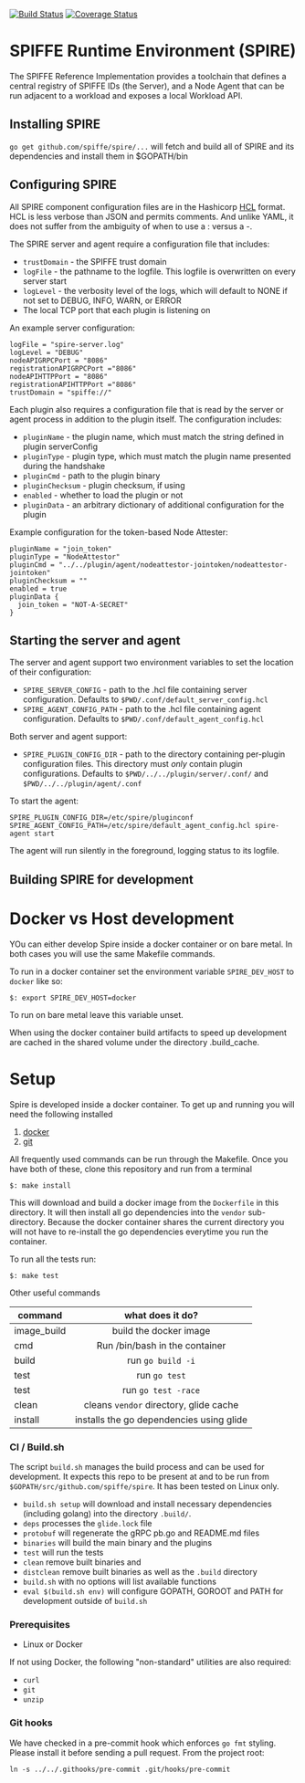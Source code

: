 [![Build Status](https://travis-ci.com/spiffe/spire.svg?token=pXzs6KRAUrxbEXnwHsPs&branch=master)](https://travis-ci.com/spiffe/spire)
[![Coverage Status](https://coveralls.io/repos/github/spiffe/spire/badge.svg?branch=master&t=GWBRCP)](https://coveralls.io/github/spiffe/spire?branch=master)

# SPIFFE Runtime Environment (SPIRE)

The SPIFFE Reference Implementation provides a toolchain that defines a central registry of
SPIFFE IDs (the Server), and a Node Agent that can be run adjacent to a workload and
exposes a local Workload API.

## Installing SPIRE

`go get github.com/spiffe/spire/...` will fetch and build all of SPIRE and its
dependencies and install them in $GOPATH/bin

## Configuring SPIRE

All SPIRE component configuration files are in the Hashicorp [HCL](https://github.com/hashicorp/hcl)
format. HCL is less verbose than JSON and permits comments. And unlike YAML, it does not suffer
from the ambiguity of when to use a : versus a -.

The SPIRE server and agent require a configuration file that includes:

* `trustDomain` - the SPIFFE trust domain
* `logFile` - the pathname to the logfile. This logfile is overwritten on every server start
* `logLevel` - the verbosity level of the logs, which will default to NONE if not set to
  DEBUG, INFO, WARN, or ERROR
* The local TCP port that each plugin is listening on

An example server configuration:
```
logFile = "spire-server.log"
logLevel = "DEBUG"
nodeAPIGRPCPort = "8086"
registrationAPIGRPCPort ="8086"
nodeAPIHTTPPort = "8086"
registrationAPIHTTPPort ="8086"
trustDomain = "spiffe://"
```

Each plugin also requires a configuration file that is read by the server
or agent process in addition to the plugin itself. The configuration includes:

* `pluginName` - the plugin name, which must match the string defined in plugin serverConfig
* `pluginType` - plugin type, which must match the plugin name presented during the handshake
* `pluginCmd` - path to the plugin binary
* `pluginChecksum` - plugin checksum, if using
* `enabled` - whether to load the plugin or not
* `pluginData` - an arbitrary dictionary of additional configuration for the plugin

Example configuration for the token-based Node Attester:

```
pluginName = "join_token"
pluginType = "NodeAttestor"
pluginCmd = "../../plugin/agent/nodeattestor-jointoken/nodeattestor-jointoken"
pluginChecksum = ""
enabled = true
pluginData {
  join_token = "NOT-A-SECRET"
}
```

## Starting the server and agent

The server and agent support two environment variables to set the location of their configuration:

* `SPIRE_SERVER_CONFIG` - path to the .hcl file containing server configuration.
  Defaults to `$PWD/.conf/default_server_config.hcl`
* `SPIRE_AGENT_CONFIG_PATH` - path to the .hcl file containing agent configuration.
  Defaults to `$PWD/.conf/default_agent_config.hcl`

Both server and agent support:

* `SPIRE_PLUGIN_CONFIG_DIR` - path to the directory containing per-plugin configuration files.
  This directory must _only_ contain plugin configurations. Defaults to
  `$PWD/../../plugin/server/.conf/` and `$PWD/../../plugin/agent/.conf`

To start the agent:

```
SPIRE_PLUGIN_CONFIG_DIR=/etc/spire/pluginconf SPIRE_AGENT_CONFIG_PATH=/etc/spire/default_agent_config.hcl spire-agent start
```

The agent will run silently in the foreground, logging status to its logfile.


## Building SPIRE for development

# Docker vs Host development

YOu can either develop Spire inside a docker container or on bare metal. In both cases you will use the same Makefile commands.

To run in a docker container set the environment variable `SPIRE_DEV_HOST` to `docker` like so:

`$: export SPIRE_DEV_HOST=docker`

To run on bare metal leave this variable unset.

When using the docker container build artifacts to speed up development are cached in the shared volume under the directory .build_cache.

# Setup

Spire is developed inside a docker container. To get up and running you will need the following installed

1. [docker](https://docs.docker.com/engine/installation/)
2. [git](https://git-scm.com/downloads) 

All frequently used commands can be run through the Makefile.
Once you have both of these, clone this repository and run from a terminal

`$: make install`

This will download and build a docker image from the `Dockerfile` in this directory. It will then install all
go dependencies into the `vendor` sub-directory. Because the docker container shares the current directory you 
will not have to re-install the go dependencies everytime you run the container.

To run all the tests run:

`$: make test`

Other useful commands

| command       | what does it do?  |
| ------------- |:-------------:| 
| image_build     | build the docker image | 
| cmd      | Run /bin/bash in the container      | 
| build | run `go build -i`      |
| test | run `go test`      |
| test | run `go test -race`      |
| clean | cleans `vendor` directory, glide cache     |
| install | installs the go dependencies using glide |

### CI / Build.sh

The script `build.sh` manages the build process and can be used for development. It expects
this repo to be present at and to be run from `$GOPATH/src/github.com/spiffe/spire`. It has
been tested on Linux only.

* `build.sh setup` will download and install necessary dependencies (including golang)
into the directory `.build/`.
* `deps` processes the `glide.lock` file
* `protobuf` will regenerate the gRPC pb.go and README.md files
* `binaries` will build the main binary and the plugins
* `test` will run the tests
* `clean` remove built binaries and
* `distclean` remove built binaries as well as the `.build` directory
* `build.sh` with no options will list available functions
* `eval $(build.sh env)` will configure GOPATH, GOROOT and PATH for development outside
of `build.sh`


### Prerequisites

* Linux or Docker

If not using Docker, the following "non-standard" utilities are also required:

* `curl`
* `git`
* `unzip`


### Git hooks

We have checked in a pre-commit hook which enforces `go fmt` styling. Please install it
before sending a pull request. From the project root:

```
ln -s ../../.githooks/pre-commit .git/hooks/pre-commit
```
